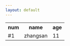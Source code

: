 ```yaml
---
layout: default
---
```

<div class="container">
	<table class="table">
		<tr>
			<th>num</th>
			<th>name</th>
			<th>age</th>
		</tr>
		<tr>
			<td>#1</td>
			<td>zhangsan</td>
			<td>11</td>
		</tr>
	</table>
</div>